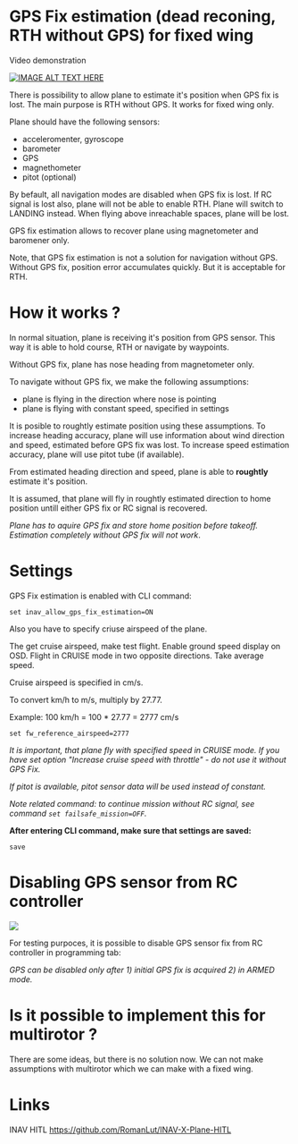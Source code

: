 # GPS Fix estimation (dead reconing, RTH without GPS) for fixed wing

Video demonstration

[![IMAGE ALT TEXT HERE](https://img.youtube.com/vi/wzvgRpXCS4U/0.jpg)](https://www.youtube.com/watch?v=wzvgRpXCS4U)

There is possibility to allow plane to estimate it's position when GPS fix is lost.
The main purpose is RTH without GPS.
It works for fixed wing only.

Plane should have the following sensors:
- acceleromenter, gyroscope
- barometer
- GPS
- magnethometer
- pitot (optional)

By befault, all navigation modes are disabled when GPS fix is lost. If RC signal is lost also, plane will not be able to enable RTH. Plane will switch to LANDING instead. When flying above inreachable spaces, plane will be lost.

GPS fix estimation allows to recover plane using magnetometer and baromener only.

Note, that GPS fix estimation is not a solution for navigation without GPS. Without GPS fix, position error accumulates quickly. But it is acceptable for RTH.

# How it works ?

In normal situation, plane is receiving it's position from GPS sensor. This way it is able to hold course, RTH or navigate by waypoints.


Without GPS fix, plane has nose heading from magnetometer only.

To navigate without GPS fix, we make the following assumptions:
- plane is flying in the direction where nose is pointing
- plane is flying with constant speed, specified in settings

It is posible to roughtly estimate position using these assumptions. To increase heading accuracy, plane will use information about wind direction and speed, estimated before GPS fix was lost. To increase speed estimation accuracy, plane will use pitot tube (if available).

From estimated heading direction and speed, plane is able to **roughtly** estimate it's position.

It is assumed, that plane will fly in roughtly estimated direction to home position untill either GPS fix or RC signal is recovered.

*Plane has to aquire GPS fix and store home position before takeoff. Estimation completely without GPS fix will not work*.

# Settings

GPS Fix estimation is enabled with CLI command:

```set inav_allow_gps_fix_estimation=ON```

Also you have to specify criuse airspeed of the plane.

The get cruise airspeed, make test flight. Enable ground speed display on OSD. Flight in CRUISE mode in two opposite directions. Take average speed.

Cruise airspeed is specified in cm/s.

To convert km/h to m/s, multiply by 27.77.


Example: 100 km/h = 100 * 27.77 = 2777 cm/s

```set fw_reference_airspeed=2777```

*It is important, that plane fly with specified speed in CRUISE mode. If you have set option "Increase cruise speed with throttle"  - do not use it without GPS Fix.*

*If pitot is available, pitot sensor data will be used instead of constant.*

*Note related command: to continue mission without RC signal, see command ```set failsafe_mission=OFF```.*

**After entering CLI command, make sure that settings are saved:**

```save```

# Disabling GPS sensor from RC controller

![](Screenshots/programming_disable_gps_sensor_fix.png) 

For testing purpoces, it is possible to disable GPS sensor fix from RC controller in programming tab:

*GPS can be disabled only after 1) initial GPS fix is acquired 2) in ARMED mode.*

# Is it possible to implement this for multirotor ?

There are some ideas, but there is no solution now. We can not make assumptions with multirotor which we can make with a fixed wing.


# Links

INAV HITL  https://github.com/RomanLut/INAV-X-Plane-HITL
